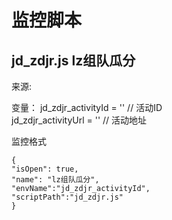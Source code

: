 #  监控脚本
##  jd_zdjr.js lz组队瓜分
来源:

变量：
jd_zdjr_activityId = ''   // 活动ID <br>
jd_zdjr_activityUrl = ''  // 活动地址 <br>

监控格式
````
{
"isOpen": true,
"name": "lz组队瓜分",
"envName":"jd_zdjr_activityId",
"scriptPath":"jd_zdjr.js"
}

````